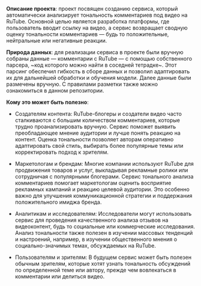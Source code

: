**Описание проекта**: проект посвящен созданию сервиса, который автоматически анализирует тональность комментариев под видео на RuTube. Основной целью является разработка платформы, где пользователь вводит ссылку на видео, а сервис возвращает сводную оценку тональности комментариев — будь то положительные, нейтральные или негативные реакции.

**Природа данных**: для реализации сервиса в проекте были вручную собраны данные — комментарии с RuTube — с помощью собственного парсера, ~код которого можно найти в соседней тетрадке~. Этот парсинг обеспечил гибкость в сборе данных и позволил адаптировать их для дальнейшей обработки и обучения модели. Далее данные были размечены вручную. С правилами разметки также можно ознакомиться в данном репозитории.

**Кому это может быть полезно**:
* Создателям контента: RuTube-блогеры и создатели видео часто сталкиваются с большим количеством комментариев, которые трудно проанализировать вручную. Сервис поможет выявить преобладающее мнение аудитории и лучше понять реакцию на контент. Оценка тональности позволяет авторам оперативно адаптировать свой стиль, выбирать более популярные темы или корректировать подход к зрителям.

* Маркетологам и брендам: Многие компании используют RuTube для продвижения товаров и услуг, выкладывая рекламные ролики или сотрудничая с популярными блогерами. Сервис тонального анализа комментариев помогает маркетологам оценить восприятие рекламных кампаний и реакцию целевой аудитории. Это особенно важно для улучшения коммуникационной стратегии и поддержания положительного имиджа бренда.

* Аналитикам и исследователям: Исследователи могут использовать сервис для проведения качественного анализа отзывов на видеоконтент, будь то социальные или коммерческие исследования. Анализ тональности также полезен в изучении массовых тенденций и настроений, например, в изучении общественного мнения о социально-значимых темах, обсуждаемых на RuTube.

* Пользователям и зрителям: В будущем сервис может быть полезен обычным зрителям, которые хотят узнать тональность обсуждений по определенной теме или автору, прежде чем вовлекаться в комментарии или делиться видео.
